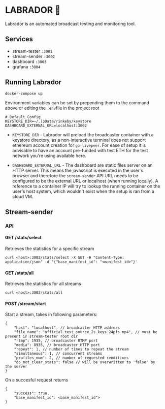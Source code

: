 # LABRADOR :dog:

Labrador is an automated broadcast testing and monitoring tool.

## Services
* stream-tester `:3001`
* stream-sender `:3002`
* dashboard `:3003` 
* grafana `:3004`

## Running Labrador

```
docker-compose up
```

Environment variables can be set by prepending them to the command above or editing the `.env`file in the project root

```
# Default Config
KEYSTORE_DIR=~/.lpData/rinkeby/keystore
DASHBOARD_EXTERNAL_URL=localhost:3002
```

- `KEYSTORE_DIR` - Labrador will preload the broadcaster container with a keystore directory, as a non-interactive terminal does not support ethereum account creation for `go-livepeer`. For ease of setup it is advisable to have an account pre-funded with test ETH for the test network you're using available here.

- `DASHBOARD_EXTERNAL_URL` - The dashboard are static files server on an HTTP server. This means the javascript is executed in the user's browser and therefore the `stream-sender` API URL needs to be configured to be the external URL or localhost (when running locally). A reference to a container IP will try to lookup the running container on the user's host system, which wouldn't exist when the setup is ran from a cloud VM. 

## Stream-sender

### API

#### GET /stats/select

Retrieves the statistics for a specific stream 

```
curl <host>:3002/stats/select -X GET -H "Content-Type: application/json" -d '{"base_manifest_id": "<manifest id>"}'
```

#### GET /stats/all

Retrieves the statistics for all streams

```
curl <host>:3002/stats/all
```

#### POST /stream/start

Start a stream, takes in following parameters:

```
{
    "host": "localhost", // broadcaster HTTP address
    "file_name": "official_test_source_2s_keys_24pfs.mp4", // must be present in stream-tester root dir
    "rtmp": 1935, // broadcaster RTMP port
    "media": 8935, // broadcaster HTTP port
    "repeat": 1, // number of times to repeat the stream
    "simultaneous": 1, // concurrent streams
    "profiles_num": 2, // number of requested renditions
    "do_not_clear_stats": false // will be overwritten to 'false' by the server
}
```

On a succesful request returns 

```
{
    "success": true,
    "base_manifest_id": <base_manifest_id">
}
```
